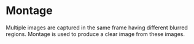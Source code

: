 # Montage
Multiple images are captured in the same frame having different blurred regions. Montage is used to produce a clear image from these images.
